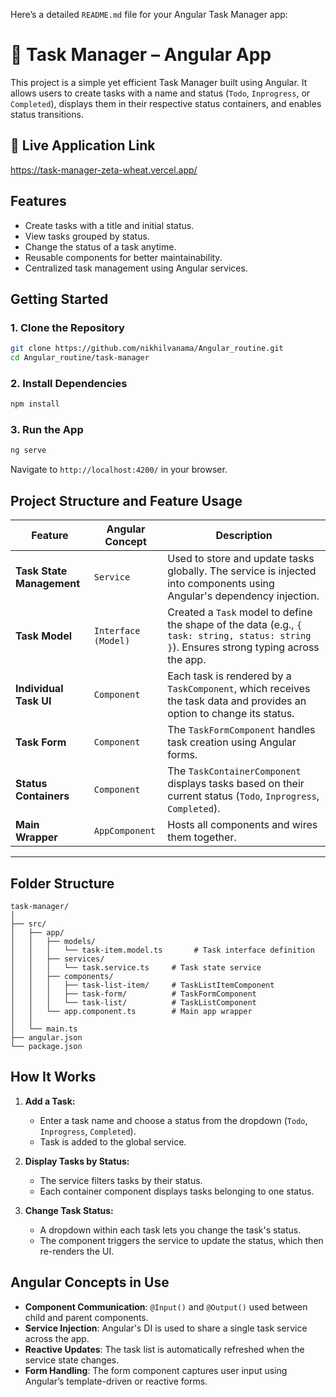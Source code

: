 Here’s a detailed `README.md` file for your Angular Task Manager app:


# 📝 Task Manager – Angular App

This project is a simple yet efficient Task Manager built using Angular. It allows users to create tasks with a name and status (`Todo`, `Inprogress`, or `Completed`), displays them in their respective status containers, and enables status transitions.

## 🔗 Live Application Link

https://task-manager-zeta-wheat.vercel.app/


## Features

* Create tasks with a title and initial status.
* View tasks grouped by status.
* Change the status of a task anytime.
* Reusable components for better maintainability.
* Centralized task management using Angular services.

## Getting Started

### 1. Clone the Repository

```bash
git clone https://github.com/nikhilvanama/Angular_routine.git
cd Angular_routine/task-manager
```

### 2. Install Dependencies

```bash
npm install
```

### 3. Run the App

```bash
ng serve
```

Navigate to `http://localhost:4200/` in your browser.

## Project Structure and Feature Usage

| Feature                   | Angular Concept     | Description                                                                                                                              |
| ------------------------- | ------------------- | ---------------------------------------------------------------------------------------------------------------------------------------- |
| **Task State Management** | `Service`           | Used to store and update tasks globally. The service is injected into components using Angular's dependency injection.                   |
| **Task Model**            | `Interface (Model)` | Created a `Task` model to define the shape of the data (e.g., `{ task: string, status: string }`). Ensures strong typing across the app. |
| **Individual Task UI**    | `Component`         | Each task is rendered by a `TaskComponent`, which receives the task data and provides an option to change its status.                    |
| **Task Form**             | `Component`         | The `TaskFormComponent` handles task creation using Angular forms.                                                                       |
| **Status Containers**     | `Component`         | The `TaskContainerComponent` displays tasks based on their current status (`Todo`, `Inprogress`, `Completed`).                           |
| **Main Wrapper**          | `AppComponent`      | Hosts all components and wires them together.                                                                                            |

---

## Folder Structure

```
task-manager/
│
├── src/
│   ├── app/
│   │   ├── models/
│   │   │   └── task-item.model.ts       # Task interface definition
│   │   ├── services/
│   │   │   └── task.service.ts     # Task state service
│   │   ├── components/
│   │   │   ├── task-list-item/     # TaskListItemComponent
│   │   │   ├── task-form/          # TaskFormComponent
│   │   │   └── task-list/          # TaskListComponent
│   │   └── app.component.ts        # Main app wrapper
│   │
│   └── main.ts
├── angular.json
└── package.json
```

## How It Works

1. **Add a Task:**

   * Enter a task name and choose a status from the dropdown (`Todo`, `Inprogress`, `Completed`).
   * Task is added to the global service.

2. **Display Tasks by Status:**

   * The service filters tasks by their status.
   * Each container component displays tasks belonging to one status.

3. **Change Task Status:**

   * A dropdown within each task lets you change the task's status.
   * The component triggers the service to update the status, which then re-renders the UI.


## Angular Concepts in Use

* **Component Communication**: `@Input()` and `@Output()` used between child and parent components.
* **Service Injection**: Angular's DI is used to share a single task service across the app.
* **Reactive Updates**: The task list is automatically refreshed when the service state changes.
* **Form Handling**: The form component captures user input using Angular’s template-driven or reactive forms.
